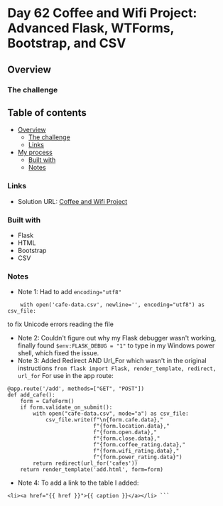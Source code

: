 # Day 62 Coffee and Wifi Project: Advanced Flask, WTForms, Bootstrap, and CSV

## Overview


### The challenge


## Table of contents

- [Overview](#overview)
  - [The challenge](#the-challenge)
  - [Links](#links)
- [My process](#my-process)
  - [Built with](#built-with)
  - [Notes](#notes)

### Links

- Solution URL: [Coffee and Wifi Project](https://github.com/Mikerniker/100_Days_of_Python/tree/main/Day62)

### Built with
- Flask
- HTML
- Bootstrap
- CSV

### Notes
- Note 1: Had to add ```encoding="utf8"```
```
    with open('cafe-data.csv', newline='', encoding="utf8") as csv_file:
```
to fix Unicode errors reading the file
- Note 2: Couldn't figure out why my Flask debugger wasn't working, finally found 
```$env:FLASK_DEBUG = "1"``` to type in my Windows power shell, which fixed the issue.
- Note 3: Added Redirect AND Url_For which wasn't in the original instructions
```from flask import Flask, render_template, redirect, url_for```
For use in the app route:
```
@app.route('/add', methods=["GET", "POST"])
def add_cafe():
    form = CafeForm()
    if form.validate_on_submit():
        with open("cafe-data.csv", mode="a") as csv_file:
            csv_file.write(f"\n{form.cafe.data},"
                           f"{form.location.data},"
                           f"{form.open.data},"
                           f"{form.close.data},"
                           f"{form.coffee_rating.data},"
                           f"{form.wifi_rating.data},"
                           f"{form.power_rating.data}")
        return redirect(url_for('cafes'))
    return render_template('add.html', form=form)
```
- Note 4: To add a link to the table I added:
```
<li><a href="{{ href }}">{{ caption }}</a></li> ```

